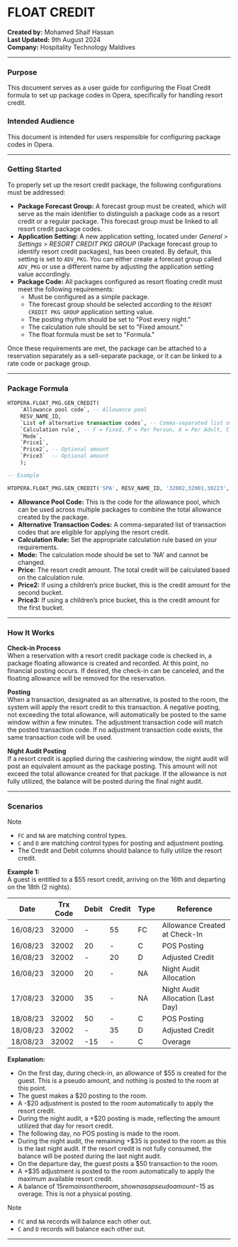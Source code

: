# FLOAT CREDIT

**Created by:** Mohamed Shaif Hassan  
**Last Updated:** 9th August 2024  
**Company:** Hospitality Technology Maldives

---

### Purpose

This document serves as a user guide for configuring the Float Credit formula to set up package codes in Opera, specifically for handling resort credit.

### Intended Audience

This document is intended for users responsible for configuring package codes in Opera.

---

### Getting Started

To properly set up the resort credit package, the following configurations must be addressed:

- **Package Forecast Group:** A forecast group must be created, which will serve as the main identifier to distinguish a package code as a resort credit or a regular package. This forecast group must be linked to all resort credit package codes.
- **Application Setting:** A new application setting, located under _General > Settings > RESORT CREDIT PKG GROUP_ (Package forecast group to identify resort credit packages), has been created. By default, this setting is set to `ADV_PKG`. You can either create a forecast group called `ADV_PKG` or use a different name by adjusting the application setting value accordingly.
- **Package Code:** All packages configured as resort floating credit must meet the following requirements:
  - Must be configured as a simple package.
  - The forecast group should be selected according to the `RESORT CREDIT PKG GROUP` application setting value.
  - The posting rhythm should be set to "Post every night."
  - The calculation rule should be set to "Fixed amount."
  - The float formula must be set to "Formula."

Once these requirements are met, the package can be attached to a reservation separately as a sell-separate package, or it can be linked to a rate code or package group.

---

### Package Formula

```sql
HTOPERA.FLOAT_PKG.GEN_CREDIT(
    `Allowance pool code`, -- Allowance pool
    RESV_NAME_ID,
    `List of alternative transaction codes`, -- Comma-separated list of alternative transaction codes
    `Calculation rule`, -- F = Fixed, P = Per Person, A = Per Adult, C = Per Children, R = Per Room
    `Mode`,
    `Price1`,
    `Price2`, -- Optional amount
    `Price3`  -- Optional amount
    );

-- Example

HTOPERA.FLOAT_PKG.GEN_CREDIT('SPA', RESV_NAME_ID, '32002,32001,30223', 'A', 'NA', 55);
```

- **Allowance Pool Code:** This is the code for the allowance pool, which can be used across multiple packages to combine the total allowance created by the package.
- **Alternative Transaction Codes:** A comma-separated list of transaction codes that are eligible for applying the resort credit.
- **Calculation Rule:** Set the appropriate calculation rule based on your requirements.
- **Mode:** The calculation mode should be set to 'NA' and cannot be changed.
- **Price:** The resort credit amount. The total credit will be calculated based on the calculation rule.
- **Price2:** If using a children’s price bucket, this is the credit amount for the second bucket.
- **Price3:** If using a children’s price bucket, this is the credit amount for the first bucket.

---

### How It Works

**Check-in Process**  
When a reservation with a resort credit package code is checked in, a package floating allowance is created and recorded. At this point, no financial posting occurs. If desired, the check-in can be canceled, and the floating allowance will be removed for the reservation.

**Posting**  
When a transaction, designated as an alternative, is posted to the room, the system will apply the resort credit to this transaction. A negative posting, not exceeding the total allowance, will automatically be posted to the same window within a few minutes. The adjustment transaction code will match the posted transaction code. If no adjustment transaction code exists, the same transaction code will be used.

**Night Audit Posting**  
If a resort credit is applied during the cashiering window, the night audit will post an equivalent amount as the package posting. This amount will not exceed the total allowance created for that package. If the allowance is not fully utilized, the balance will be posted during the final night audit.

---

### Scenarios

> [!NOTE]
>
> - `FC` and `NA` are matching control types.
> - `C` and `D` are matching control types for posting and adjustment posting.
> - The Credit and Debit columns should balance to fully utilize the resort credit.

**Example 1:**  
A guest is entitled to a $55 resort credit, arriving on the 16th and departing on the 18th (2 nights).

| Date     | Trx Code | Debit | Credit | Type | Reference                         |
| -------- | -------- | ----- | ------ | ---- | --------------------------------- |
| 16/08/23 | 32000    | -     | 55     | FC   | Allowance Created at Check-In     |
| 16/08/23 | 32002    | 20    | -      | C    | POS Posting                       |
| 16/08/23 | 32002    | -     | 20     | D    | Adjusted Credit                   |
| 16/08/23 | 32000    | 20    | -      | NA   | Night Audit Allocation            |
| 17/08/23 | 32000    | 35    | -      | NA   | Night Audit Allocation (Last Day) |
| 18/08/23 | 32002    | 50    | -      | C    | POS Posting                       |
| 18/08/23 | 32002    | -     | 35     | D    | Adjusted Credit                   |
| 18/08/23 | 32002    | -15   | -      | C    | Overage                           |

**Explanation:**

- On the first day, during check-in, an allowance of $55 is created for the guest. This is a pseudo amount, and nothing is posted to the room at this point.
- The guest makes a $20 posting to the room.
- A -$20 adjustment is posted to the room automatically to apply the resort credit.
- During the night audit, a +$20 posting is made, reflecting the amount utilized that day for resort credit.
- The following day, no POS posting is made to the room.
- During the night audit, the remaining +$35 is posted to the room as this is the last night audit. If the resort credit is not fully consumed, the balance will be posted during the last night audit.
- On the departure day, the guest posts a $50 transaction to the room.
- A +$35 adjustment is posted to the room automatically to apply the maximum available resort credit.
- A balance of $15 remains on the room, shown as a pseudo amount -$15 as overage. This is not a physical posting.

> [!NOTE]
>
> - `FC` and `NA` records will balance each other out.
> - `C` and `D` records will balance each other out.

---
